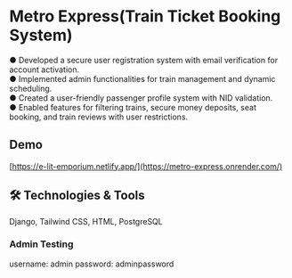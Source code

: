 # Metro Express(Train Ticket Booking System)
● Developed a secure user registration system with email verification for account activation.  
● Implemented admin functionalities for train management and dynamic scheduling.  
● Created a user-friendly passenger profile system with NID validation.  
● Enabled features for filtering trains, secure money deposits, seat booking, and train reviews with user restrictions.

## Demo
[https://e-lit-emporium.netlify.app/](https://metro-express.onrender.com/)

## 🛠 Technologies & Tools
Django, Tailwind CSS, HTML, PostgreSQL

### Admin Testing 
username: admin
password: adminpassword
